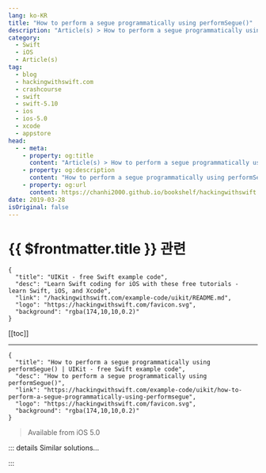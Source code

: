 ```yaml
---
lang: ko-KR
title: "How to perform a segue programmatically using performSegue()"
description: "Article(s) > How to perform a segue programmatically using performSegue()"
category:
  - Swift
  - iOS
  - Article(s)
tag: 
  - blog
  - hackingwithswift.com
  - crashcourse
  - swift
  - swift-5.10
  - ios
  - ios-5.0
  - xcode
  - appstore
head:
  - - meta:
    - property: og:title
      content: "Article(s) > How to perform a segue programmatically using performSegue()"
    - property: og:description
      content: "How to perform a segue programmatically using performSegue()"
    - property: og:url
      content: https://chanhi2000.github.io/bookshelf/hackingwithswift.com/example-code/uikit/how-to-perform-a-segue-programmatically-using-performsegue.html
date: 2019-03-28
isOriginal: false
---
```


# {{ $frontmatter.title }} 관련

```component VPCard
{
  "title": "UIKit - free Swift example code",
  "desc": "Learn Swift coding for iOS with these free tutorials - learn Swift, iOS, and Xcode",
  "link": "/hackingwithswift.com/example-code/uikit/README.md",
  "logo": "https://hackingwithswift.com/favicon.svg",
  "background": "rgba(174,10,10,0.2)"
}
```

[[toc]]

---

```component VPCard
{
  "title": "How to perform a segue programmatically using performSegue() | UIKit - free Swift example code",
  "desc": "How to perform a segue programmatically using performSegue()",
  "link": "https://hackingwithswift.com/example-code/uikit/how-to-perform-a-segue-programmatically-using-performsegue",
  "logo": "https://hackingwithswift.com/favicon.svg",
  "background": "rgba(174,10,10,0.2)"
}
```

> Available from iOS 5.0

<!-- TODO: 작성 -->

<!--
Segues are a visual way to connect various components on your storyboard, but sometimes it’s important to be able to trigger them programmatically as well as after a user interaction.

Fortunately, it only takes two steps. First, select a segue in your storyboard, then go to the attributes inspector and give it a name such as “showDetail”.

Now head to your Swift code, to the place where you want to trigger the segue you just named. The method you need to call is `performSegue()`, which exists on all view controllers: pass it a segue identifier as well as whatever object you want to send along, and you’re done:

```swift
performSegue(withIdentifier: "showDetail", sender: nil)
```

Technically the `sender` parameter is whatever triggered the segue, but you can put whatever you want in there.

-->

::: details Similar solutions…

<!--
/example-code/uikit/what-is-a-segue">What is a segue? 
/quick-start/swiftui/how-to-hide-and-show-the-sidebar-programmatically">How to hide and show the sidebar programmatically 
/example-code/system/how-to-run-code-after-a-delay-using-asyncafter-and-perform">How to run code after a delay using asyncAfter() and perform() 
/example-code/system/how-to-cancel-a-delayed-perform-call">How to cancel a delayed perform() call 
/example-code/naturallanguage/how-to-perform-sentiment-analysis-on-a-string-using-nltagger">How to perform sentiment analysis on a string using NLTagger</a>
-->

:::

